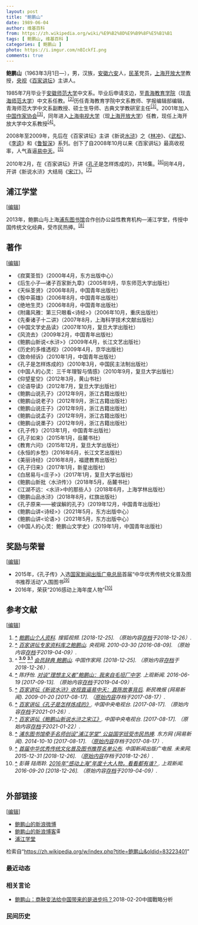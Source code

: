 ```yaml
---
layout: post
title: "鲍鹏山"
date: 1989-06-04
author: 维基百科
from: https://zh.wikipedia.org/wiki/%E9%B2%8D%E9%B9%8F%E5%B1%B1
tags: [ 鲍鹏山, 维基百科 ]
categories: [ 鲍鹏山 ]
photo: https://i.imgur.com/nBIckfI.png
comments: true
---
```

<div class="mw-content-ltr mw-parser-output" lang="zh" dir="ltr"><style data-mw-deduplicate="TemplateStyles:r83732082">.mw-parser-output .infobox-subbox{padding:0;border:none;margin:-3px;width:auto;min-width:100%;font-size:100%;clear:none;float:none;background-color:transparent}.mw-parser-output .infobox-3cols-child{margin:auto}.mw-parser-output .infobox .navbar{font-size:100%}body.skin-minerva .mw-parser-output .infobox-header,body.skin-minerva .mw-parser-output .infobox-subheader,body.skin-minerva .mw-parser-output .infobox-above,body.skin-minerva .mw-parser-output .infobox-title,body.skin-minerva .mw-parser-output .infobox-image,body.skin-minerva .mw-parser-output .infobox-full-data,body.skin-minerva .mw-parser-output .infobox-below{text-align:center}@media screen{html.skin-theme-clientpref-night .mw-parser-output .infobox-full-data:not(.notheme)>div:not(.notheme)[style]{background:#1f1f23!important;color:#f8f9fa}@media screen and (prefers-color-scheme:dark){html.skin-theme-clientpref-os .mw-parser-output .infobox-full-data:not(.notheme) div:not(.notheme){background:#1f1f23!important;color:#f8f9fa}}html.skin-theme-clientpref-night .mw-parser-output .infobox td div:not(.notheme)[style]{background:transparent!important;color:var(--color-base,#202122)}@media screen and (prefers-color-scheme:dark){html.skin-theme-clientpref-os .mw-parser-output .infobox td div:not(.notheme)[style]{background:transparent!important;color:var(--color-base,#202122)}}html.skin-theme-clientpref-night .mw-parser-output .infobox td div.NavHead:not(.notheme)[style]{background:transparent!important}}@media screen and (prefers-color-scheme:dark){html.skin-theme-clientpref-os .mw-parser-output .infobox td div.NavHead:not(.notheme)[style]{background:transparent!important}}@media(min-width:640px){body.skin--responsive .mw-parser-output .infobox-table{display:table!important}body.skin--responsive .mw-parser-output .infobox-table>caption{display:table-caption!important}body.skin--responsive .mw-parser-output .infobox-table>tbody{display:table-row-group}body.skin--responsive .mw-parser-output .infobox-table tr{display:table-row!important}body.skin--responsive .mw-parser-output .infobox-table th,body.skin--responsive .mw-parser-output .infobox-table td{padding-left:inherit;padding-right:inherit}}</style>
<p><b>鲍鹏山</b>（1963年3月1日<span class="useeditintro" title="Template:BLP editintro">—</span>），男，汉族，<a href="/wiki/%E5%AE%89%E5%BE%BD" class="mw-redirect" title="安徽">安徽</a><a href="/wiki/%E5%85%AD%E5%AE%89" class="mw-redirect" title="六安">六安</a>人，<a href="/wiki/%E4%B8%AD%E5%9B%BD%E5%9B%BD%E6%B0%91%E5%85%9A%E9%9D%A9%E5%91%BD%E5%A7%94%E5%91%98%E4%BC%9A" title="中国国民党革命委员会">民革</a>党员，<a href="/wiki/%E4%B8%8A%E6%B5%B7%E5%BC%80%E6%94%BE%E5%A4%A7%E5%AD%A6" title="上海开放大学">上海开放大学</a>教授，<a href="/wiki/%E5%A4%AE%E8%A7%86" class="mw-redirect" title="央视">央视</a>《<a href="/wiki/%E7%99%BE%E5%AE%B6%E8%AE%B2%E5%9D%9B" title="百家讲坛">百家讲坛</a>》主讲人。
</p>
<meta property="mw:PageProp/toc">
<div class="mw-heading mw-heading2"></div>
<p>1985年7月毕业于<a href="/wiki/%E5%AE%89%E5%BE%BD%E5%B8%88%E8%8C%83%E5%A4%A7%E5%AD%A6" title="安徽师范大学">安徽师范大学</a>中文系。毕业后申请支边，至<a href="/wiki/%E9%9D%92%E6%B5%B7%E6%95%99%E8%82%B2%E5%AD%A6%E9%99%A2" class="mw-redirect" title="青海教育学院">青海教育学院</a>（现<a href="/wiki/%E9%9D%92%E6%B5%B7%E5%B8%88%E8%8C%83%E5%A4%A7%E5%AD%A6" title="青海师范大学">青海师范大学</a>）中文系任教。<sup id="cite_ref-2" class="reference"><a href="#cite_note-2"><span class="cite-bracket">[</span>2<span class="cite-bracket">]</span></a></sup>历任青海教育学院中文系教师、学报编辑部编辑，青海师范大学中文系副教授、硕士生导师、古典文学教研室主任<sup id="cite_ref-zj_3-0" class="reference"><a href="#cite_note-zj-3"><span class="cite-bracket">[</span>3<span class="cite-bracket">]</span></a></sup>。2001年加入<a href="/wiki/%E4%B8%AD%E5%9B%BD%E4%BD%9C%E5%AE%B6%E5%8D%8F%E4%BC%9A" title="中国作家协会">中国作家协会</a><sup id="cite_ref-zj_3-1" class="reference"><a href="#cite_note-zj-3"><span class="cite-bracket">[</span>3<span class="cite-bracket">]</span></a></sup>，同年进入<a href="/wiki/%E4%B8%8A%E6%B5%B7%E7%94%B5%E8%A7%86%E5%A4%A7%E5%AD%A6" class="mw-redirect" title="上海电视大学">上海电视大学</a>（现<a href="/wiki/%E4%B8%8A%E6%B5%B7%E5%BC%80%E6%94%BE%E5%A4%A7%E5%AD%A6" title="上海开放大学">上海开放大学</a>）任教，现任上海开放大学中文系教授<sup id="cite_ref-4" class="reference"><a href="#cite_note-4"><span class="cite-bracket">[</span>4<span class="cite-bracket">]</span></a></sup>。
</p><p>2008年至2009年，先后在《百家讲坛》主讲《新说<a href="/wiki/%E6%B0%B4%E6%B5%92" class="mw-redirect" title="水浒">水浒</a>》之《<a href="/wiki/%E6%9E%97%E5%86%B2" title="林冲">林冲</a>》、《<a href="/wiki/%E6%AD%A6%E6%9D%BE" title="武松">武松</a>》、《<a href="/wiki/%E6%9D%8E%E9%80%B5" title="李逵">李逵</a>》和《<a href="/wiki/%E9%B2%81%E6%99%BA%E6%B7%B1" title="鲁智深">鲁智深</a>》系列。创下了自2008年10月以来《百家讲坛》最高收视率，人气直逼<a href="/wiki/%E6%98%93%E4%B8%AD%E5%A4%A9" title="易中天">易中天</a>。<sup id="cite_ref-5" class="reference"><a href="#cite_note-5"><span class="cite-bracket">[</span>5<span class="cite-bracket">]</span></a></sup>
</p><p>2010年2月，在《百家讲坛》开讲《<a href="/wiki/%E5%AD%94%E5%AD%90" title="孔子">孔子</a>是怎样炼成的》，共16集。<sup id="cite_ref-6" class="reference"><a href="#cite_note-6"><span class="cite-bracket">[</span>6<span class="cite-bracket">]</span></a></sup>同年4月，开讲《新说水浒》大结局《<a href="/wiki/%E5%AE%8B%E6%B1%9F" title="宋江">宋江</a>》。<sup id="cite_ref-7" class="reference"><a href="#cite_note-7"><span class="cite-bracket">[</span>7<span class="cite-bracket">]</span></a></sup>
</p>
<div class="mw-heading mw-heading2"><h2 id="浦江学堂"><span id=".E6.B5.A6.E6.B1.9F.E5.AD.A6.E5.A0.82"></span>浦江学堂</h2><span class="mw-editsection"><span class="mw-editsection-bracket">[</span><a href="/w/index.php?title=%E9%B2%8D%E9%B9%8F%E5%B1%B1&amp;action=edit&amp;section=2" title="编辑章节：浦江学堂"><span>编辑</span></a><span class="mw-editsection-bracket">]</span></span></div>
<p>2013年，鲍鹏山与上海<a href="/wiki/%E6%B5%A6%E4%B8%9C%E5%9B%BE%E4%B9%A6%E9%A6%86" title="浦东图书馆">浦东图书馆</a>合作创办公益性教育机构—浦江学堂，传授中国传统文化经典，受市民热捧。<sup id="cite_ref-8" class="reference"><a href="#cite_note-8"><span class="cite-bracket">[</span>8<span class="cite-bracket">]</span></a></sup>
</p>
<div class="mw-heading mw-heading2"><h2 id="著作"><span id=".E8.91.97.E4.BD.9C"></span>著作</h2><span class="mw-editsection"><span class="mw-editsection-bracket">[</span><a href="/w/index.php?title=%E9%B2%8D%E9%B9%8F%E5%B1%B1&amp;action=edit&amp;section=3" title="编辑章节：著作"><span>编辑</span></a><span class="mw-editsection-bracket">]</span></span></div>
<ul><li>《寂寞圣哲》（2000年4月，东方出版中心）</li>
<li>《后生小子—诸子百家新九章》（2005年9月，华东师范大学出版社）</li>
<li>《天纵圣贤》（2006年8月，中国青年出版社）</li>
<li>《彀中英雄》（2006年8月，中国青年出版社）</li>
<li>《绝地生灵》（2006年8月，中国青年出版社）</li>
<li>《附庸风雅：第三只眼看&lt;诗经&gt;》（2006年10月，重庆出版社）</li>
<li>《先秦诸子十二讲》（2007年8月，上海科学技术文献出版社）</li>
<li>《中国文学史品读》（2007年10月，复旦大学出版社）</li>
<li>《风流去》（2009年2月，中国青年出版社）</li>
<li>《鲍鹏山新说&lt;水浒&gt;》（2009年4月，长江文艺出版社）</li>
<li>《历史的多维透视》（2009年4月，京华出版社）</li>
<li>《致命倾诉》（2010年1月，中国青年出版社）</li>
<li>《孔子是怎样炼成的》（2010年3月，中国民主法制出版社）</li>
<li>《中国人的心灵：三千年理智与情感》（2010年9月，复旦大学出版社）</li>
<li>《仰望星空》（2012年3月，黄山书社）</li>
<li>《论语导读》（2012年7月，复旦大学出版社）</li>
<li>《鲍鹏山说孔子》（2012年9月，浙江古籍出版社）</li>
<li>《鲍鹏山说老子》（2012年9月，浙江古籍出版社）</li>
<li>《鲍鹏山说庄子》（2012年9月，浙江古籍出版社）</li>
<li>《鲍鹏山说孟子》（2012年9月，浙江古籍出版社）</li>
<li>《鲍鹏山说墨子》（2012年9月，浙江古籍出版社）</li>
<li>《孔子传》（2013年1月，中国青年出版社）</li>
<li>《孔子如来》（2015年1月，岳麓书社）</li>
<li>《教育六问》（2015年12月，复旦大学出版社）</li>
<li>《永恒的乡愁》（2016年6月，长江文艺出版社）</li>
<li>《美丽诗经》（2016年8月，福建教育出版社）</li>
<li>《孔子归来》（2017年1月，新星出版社）</li>
<li>《白居易与&lt;庄子&gt;》（2017年1月，复旦大学出版社）</li>
<li>《鲍鹏山新批〈水浒传〉》（2018年5月，岳麓书社）</li>
<li>《江湖不远：&lt;水浒&gt;中的那些人》（2018年6月，上海学林出版社）</li>
<li>《鲍鹏山品水浒》（2018年8月，红旗出版社）</li>
<li>《孔子原来——被误解的孔子》（2019年12月，中国青年出版社）</li>
<li>《鲍鹏山讲&lt;诗经&gt;》（2021年5月，东方出版中心）</li>
<li>《鲍鹏山讲&lt;论语&gt;》（2021年5月，东方出版中心）</li>
<li>《中国人的心灵：鲍鹏山文学史》（2019年1月，中国青年出版社）</li></ul>
<div class="mw-heading mw-heading2"><h2 id="奖励与荣誉"><span id=".E5.A5.96.E5.8A.B1.E4.B8.8E.E8.8D.A3.E8.AA.89"></span>奖励与荣誉</h2><span class="mw-editsection"><span class="mw-editsection-bracket">[</span><a href="/w/index.php?title=%E9%B2%8D%E9%B9%8F%E5%B1%B1&amp;action=edit&amp;section=4" title="编辑章节：奖励与荣誉"><span>编辑</span></a><span class="mw-editsection-bracket">]</span></span></div>
<ul><li>2015年，《孔子传》入选<a href="/wiki/%E5%9B%BD%E5%AE%B6%E6%96%B0%E9%97%BB%E5%87%BA%E7%89%88%E5%B9%BF%E7%94%B5%E6%80%BB%E5%B1%80" class="mw-redirect" title="国家新闻出版广电总局">国家新闻出版广电总局</a>首届“中华优秀传统文化普及图书推荐活动”入围图书<sup id="cite_ref-9" class="reference"><a href="#cite_note-9"><span class="cite-bracket">[</span>9<span class="cite-bracket">]</span></a></sup></li>
<li>2016年，荣获“2016感动上海年度人物”<sup id="cite_ref-10" class="reference"><a href="#cite_note-10"><span class="cite-bracket">[</span>10<span class="cite-bracket">]</span></a></sup></li></ul>
<div class="mw-heading mw-heading2"><h2 id="参考文献"><span id=".E5.8F.82.E8.80.83.E6.96.87.E7.8C.AE"></span>参考文献</h2><span class="mw-editsection"><span class="mw-editsection-bracket">[</span><a href="/w/index.php?title=%E9%B2%8D%E9%B9%8F%E5%B1%B1&amp;action=edit&amp;section=5" title="编辑章节：参考文献"><span>编辑</span></a><span class="mw-editsection-bracket">]</span></span></div>
<div class="reflist columns references-column-count references-column-count-2" style="-moz-column-count: 2; -webkit-column-count: 2; column-count: 2; list-style-type: decimal;">
<ol class="references">
<li id="cite_note-1"><span class="mw-cite-backlink"><b><a href="#cite_ref-1">^</a></b></span> <span class="reference-text"><cite class="citation web"><a rel="nofollow" class="external text" href="https://tv.sohu.com/star/MTE1MDM1NF8/Pz8=.shtml">鲍鹏山个人资料</a>. 搜狐视频.  <span class="reference-accessdate"> [<span class="nowrap">2018-12-25</span>]</span>. （原始内容<a rel="nofollow" class="external text" href="https://web.archive.org/web/20181226035249/https://tv.sohu.com/star/MTE1MDM1NF8/Pz8=.shtml">存档</a>于2018-12-26）.</cite><span title="ctx_ver=Z39.88-2004&amp;rfr_id=info%3Asid%2Fzh.wikipedia.org%3A%E9%B2%8D%E9%B9%8F%E5%B1%B1&amp;rft.btitle=%E9%B2%8D%E9%B9%8F%E5%B1%B1%E4%B8%AA%E4%BA%BA%E8%B5%84%E6%96%99&amp;rft.genre=unknown&amp;rft.pub=%E6%90%9C%E7%8B%90%E8%A7%86%E9%A2%91&amp;rft_id=https%3A%2F%2Ftv.sohu.com%2Fstar%2FMTE1MDM1NF8%2FPz8%3D.shtml&amp;rft_val_fmt=info%3Aofi%2Ffmt%3Akev%3Amtx%3Abook" class="Z3988"><span style="display:none;">&nbsp;</span></span></span>
</li>
<li id="cite_note-2"><span class="mw-cite-backlink"><b><a href="#cite_ref-2">^</a></b></span> <span class="reference-text"><cite class="citation web"><a rel="nofollow" class="external text" href="http://kejiao.cntv.cn/20100330/100128.shtml">百家讲坛专家资料库之鲍鹏山</a>. 央视网. 2010-03-30 <span class="reference-accessdate"> [<span class="nowrap">2016-08-09</span>]</span>. （原始内容<a rel="nofollow" class="external text" href="https://web.archive.org/web/20190409144023/http://kejiao.cntv.cn/20100330/100128.shtml">存档</a>于2019-04-09）.</cite><span title="ctx_ver=Z39.88-2004&amp;rfr_id=info%3Asid%2Fzh.wikipedia.org%3A%E9%B2%8D%E9%B9%8F%E5%B1%B1&amp;rft.btitle=%E7%99%BE%E5%AE%B6%E8%AE%B2%E5%9D%9B%E4%B8%93%E5%AE%B6%E8%B5%84%E6%96%99%E5%BA%93%E4%B9%8B%E9%B2%8D%E9%B9%8F%E5%B1%B1&amp;rft.date=2010-03-30&amp;rft.genre=unknown&amp;rft.pub=%E5%A4%AE%E8%A7%86%E7%BD%91&amp;rft_id=http%3A%2F%2Fkejiao.cntv.cn%2F20100330%2F100128.shtml&amp;rft_val_fmt=info%3Aofi%2Ffmt%3Akev%3Amtx%3Abook" class="Z3988"><span style="display:none;">&nbsp;</span></span></span>
</li>
<li id="cite_note-zj-3"><span class="mw-cite-backlink">^ <a href="#cite_ref-zj_3-0"><sup><b>3.0</b></sup></a> <a href="#cite_ref-zj_3-1"><sup><b>3.1</b></sup></a></span> <span class="reference-text"><cite class="citation web"><a rel="nofollow" class="external text" href="http://www.chinawriter.com.cn/n1/2016/0627/c404929-28488143.html">会员辞典 鲍鹏山</a>. 中国作家网.  <span class="reference-accessdate"> [<span class="nowrap">2018-12-25</span>]</span>. （原始内容<a rel="nofollow" class="external text" href="https://web.archive.org/web/20181226035320/http://www.chinawriter.com.cn/n1/2016/0627/c404929-28488143.html">存档</a>于2018-12-26）.</cite><span title="ctx_ver=Z39.88-2004&amp;rfr_id=info%3Asid%2Fzh.wikipedia.org%3A%E9%B2%8D%E9%B9%8F%E5%B1%B1&amp;rft.btitle=%E4%BC%9A%E5%91%98%E8%BE%9E%E5%85%B8+%E9%B2%8D%E9%B9%8F%E5%B1%B1&amp;rft.genre=unknown&amp;rft.pub=%E4%B8%AD%E5%9B%BD%E4%BD%9C%E5%AE%B6%E7%BD%91&amp;rft_id=http%3A%2F%2Fwww.chinawriter.com.cn%2Fn1%2F2016%2F0627%2Fc404929-28488143.html&amp;rft_val_fmt=info%3Aofi%2Ffmt%3Akev%3Amtx%3Abook" class="Z3988"><span style="display:none;">&nbsp;</span></span></span>
</li>
<li id="cite_note-4"><span class="mw-cite-backlink"><b><a href="#cite_ref-4">^</a></b></span> <span class="reference-text"><cite class="citation news">陈抒怡. <a rel="nofollow" class="external text" href="http://www.shobserver.com/news/detail?id=21194">对谈“理想主义者”鲍鹏山：我来自毛坦厂中学</a>. 上观新闻. 2016-06-19 <span class="reference-accessdate"> [<span class="nowrap">2017-09-13</span>]</span>. （原始内容<a rel="nofollow" class="external text" href="https://web.archive.org/web/20190409143804/https://www.shobserver.com/news/detail?id=21194">存档</a>于2019-04-09）.</cite><span title="ctx_ver=Z39.88-2004&amp;rfr_id=info%3Asid%2Fzh.wikipedia.org%3A%E9%B2%8D%E9%B9%8F%E5%B1%B1&amp;rft.atitle=%E5%AF%B9%E8%B0%88%E2%80%9C%E7%90%86%E6%83%B3%E4%B8%BB%E4%B9%89%E8%80%85%E2%80%9D%E9%B2%8D%E9%B9%8F%E5%B1%B1%EF%BC%9A%E6%88%91%E6%9D%A5%E8%87%AA%E6%AF%9B%E5%9D%A6%E5%8E%82%E4%B8%AD%E5%AD%A6&amp;rft.au=%E9%99%88%E6%8A%92%E6%80%A1&amp;rft.date=2016-06-19&amp;rft.genre=article&amp;rft_id=http%3A%2F%2Fwww.shobserver.com%2Fnews%2Fdetail%3Fid%3D21194&amp;rft_val_fmt=info%3Aofi%2Ffmt%3Akev%3Amtx%3Ajournal" class="Z3988"><span style="display:none;">&nbsp;</span></span></span>
</li>
<li id="cite_note-5"><span class="mw-cite-backlink"><b><a href="#cite_ref-5">^</a></b></span> <span class="reference-text"><cite class="citation news"><a rel="nofollow" class="external text" href="https://web.archive.org/web/20170817122712/http://news.163.com/09/0120/11/503K7RCH00012QEA.html">百家讲坛《新说水浒》收视直逼易中天：直陈故事背后</a>. 新民晚报 (网易新闻). 2009-01-20 <span class="reference-accessdate"> [<span class="nowrap">2017-08-17</span>]</span>. （<a rel="nofollow" class="external text" href="http://news.163.com/09/0120/11/503K7RCH00012QEA.html">原始内容</a>存档于2017-08-17）.</cite><span title="ctx_ver=Z39.88-2004&amp;rfr_id=info%3Asid%2Fzh.wikipedia.org%3A%E9%B2%8D%E9%B9%8F%E5%B1%B1&amp;rft.atitle=%E7%99%BE%E5%AE%B6%E8%AE%B2%E5%9D%9B%E3%80%8A%E6%96%B0%E8%AF%B4%E6%B0%B4%E6%B5%92%E3%80%8B%E6%94%B6%E8%A7%86%E7%9B%B4%E9%80%BC%E6%98%93%E4%B8%AD%E5%A4%A9%EF%BC%9A%E7%9B%B4%E9%99%88%E6%95%85%E4%BA%8B%E8%83%8C%E5%90%8E&amp;rft.date=2009-01-20&amp;rft.genre=article&amp;rft.jtitle=%E6%96%B0%E6%B0%91%E6%99%9A%E6%8A%A5&amp;rft_id=http%3A%2F%2Fnews.163.com%2F09%2F0120%2F11%2F503K7RCH00012QEA.html&amp;rft_val_fmt=info%3Aofi%2Ffmt%3Akev%3Amtx%3Ajournal" class="Z3988"><span style="display:none;">&nbsp;</span></span></span>
</li>
<li id="cite_note-6"><span class="mw-cite-backlink"><b><a href="#cite_ref-6">^</a></b></span> <span class="reference-text"><cite class="citation web"><a rel="nofollow" class="external text" href="http://tv.cctv.com/2012/12/15/VIDA1355519904383689.shtml">百家讲坛《孔子是怎样炼成的》</a>. 中国中央电视台.  <span class="reference-accessdate"> [<span class="nowrap">2017-08-17</span>]</span>. （原始内容<a rel="nofollow" class="external text" href="https://web.archive.org/web/20210126004003/https://tv.cctv.com/2012/12/15/VIDA1355519904383689.shtml">存档</a>于2021-01-26）.</cite><span title="ctx_ver=Z39.88-2004&amp;rfr_id=info%3Asid%2Fzh.wikipedia.org%3A%E9%B2%8D%E9%B9%8F%E5%B1%B1&amp;rft.btitle=%E7%99%BE%E5%AE%B6%E8%AE%B2%E5%9D%9B%E3%80%8A%E5%AD%94%E5%AD%90%E6%98%AF%E6%80%8E%E6%A0%B7%E7%82%BC%E6%88%90%E7%9A%84%E3%80%8B&amp;rft.genre=unknown&amp;rft.pub=%E4%B8%AD%E5%9B%BD%E4%B8%AD%E5%A4%AE%E7%94%B5%E8%A7%86%E5%8F%B0&amp;rft_id=http%3A%2F%2Ftv.cctv.com%2F2012%2F12%2F15%2FVIDA1355519904383689.shtml&amp;rft_val_fmt=info%3Aofi%2Ffmt%3Akev%3Amtx%3Abook" class="Z3988"><span style="display:none;">&nbsp;</span></span></span>
</li>
<li id="cite_note-7"><span class="mw-cite-backlink"><b><a href="#cite_ref-7">^</a></b></span> <span class="reference-text"><cite class="citation web"><a rel="nofollow" class="external text" href="http://tv.cctv.com/2013/07/02/VIDA1372756726263621.shtml">百家讲坛《鲍鹏山新说水浒之宋江》</a>. 中国中央电视台.  <span class="reference-accessdate"> [<span class="nowrap">2017-08-17</span>]</span>. （原始内容<a rel="nofollow" class="external text" href="https://web.archive.org/web/20210122134738/http://tv.cctv.com/2013/07/02/VIDA1372756726263621.shtml">存档</a>于2021-01-22）.</cite><span title="ctx_ver=Z39.88-2004&amp;rfr_id=info%3Asid%2Fzh.wikipedia.org%3A%E9%B2%8D%E9%B9%8F%E5%B1%B1&amp;rft.btitle=%E7%99%BE%E5%AE%B6%E8%AE%B2%E5%9D%9B%E3%80%8A%E9%B2%8D%E9%B9%8F%E5%B1%B1%E6%96%B0%E8%AF%B4%E6%B0%B4%E6%B5%92%E4%B9%8B%E5%AE%8B%E6%B1%9F%E3%80%8B&amp;rft.genre=unknown&amp;rft.pub=%E4%B8%AD%E5%9B%BD%E4%B8%AD%E5%A4%AE%E7%94%B5%E8%A7%86%E5%8F%B0&amp;rft_id=http%3A%2F%2Ftv.cctv.com%2F2013%2F07%2F02%2FVIDA1372756726263621.shtml&amp;rft_val_fmt=info%3Aofi%2Ffmt%3Akev%3Amtx%3Abook" class="Z3988"><span style="display:none;">&nbsp;</span></span></span>
</li>
<li id="cite_note-8"><span class="mw-cite-backlink"><b><a href="#cite_ref-8">^</a></b></span> <span class="reference-text"><cite class="citation news"><a rel="nofollow" class="external text" href="https://web.archive.org/web/20170817122747/http://news.163.com/14/1010/09/A86E2JHK00014SEH.html">浦东图书馆牵手名师创设"浦江学堂" 公益国学班受市民热捧</a>. 东方网 (网易新闻). 2014-10-10 <span class="reference-accessdate"> [<span class="nowrap">2017-08-17</span>]</span>. （<a rel="nofollow" class="external text" href="http://news.163.com/14/1010/09/A86E2JHK00014SEH.html">原始内容</a>存档于2017-08-17）.</cite><span title="ctx_ver=Z39.88-2004&amp;rfr_id=info%3Asid%2Fzh.wikipedia.org%3A%E9%B2%8D%E9%B9%8F%E5%B1%B1&amp;rft.atitle=%E6%B5%A6%E4%B8%9C%E5%9B%BE%E4%B9%A6%E9%A6%86%E7%89%B5%E6%89%8B%E5%90%8D%E5%B8%88%E5%88%9B%E8%AE%BE%22%E6%B5%A6%E6%B1%9F%E5%AD%A6%E5%A0%82%22+%E5%85%AC%E7%9B%8A%E5%9B%BD%E5%AD%A6%E7%8F%AD%E5%8F%97%E5%B8%82%E6%B0%91%E7%83%AD%E6%8D%A7&amp;rft.date=2014-10-10&amp;rft.genre=article&amp;rft.jtitle=%E4%B8%9C%E6%96%B9%E7%BD%91&amp;rft_id=http%3A%2F%2Fnews.163.com%2F14%2F1010%2F09%2FA86E2JHK00014SEH.html&amp;rft_val_fmt=info%3Aofi%2Ffmt%3Akev%3Amtx%3Ajournal" class="Z3988"><span style="display:none;">&nbsp;</span></span></span>
</li>
<li id="cite_note-9"><span class="mw-cite-backlink"><b><a href="#cite_ref-9">^</a></b></span> <span class="reference-text"><cite class="citation web"><a rel="nofollow" class="external text" href="https://web.archive.org/web/20181226134011/http://guoxue.k618.cn/gxws/201601/t20160101_6494535.htm">首届中华优秀传统文化普及图书推荐名单公布</a>. 中国新闻出版广电报. 未来网. 2015-12-31 <span class="reference-accessdate"> [<span class="nowrap">2018-12-26</span>]</span>. （<a rel="nofollow" class="external text" href="http://guoxue.k618.cn/gxws/201601/t20160101_6494535.htm">原始内容</a>存档于2018-12-26）.</cite><span title="ctx_ver=Z39.88-2004&amp;rfr_id=info%3Asid%2Fzh.wikipedia.org%3A%E9%B2%8D%E9%B9%8F%E5%B1%B1&amp;rft.atitle=%E9%A6%96%E5%B1%8A%E4%B8%AD%E5%8D%8E%E4%BC%98%E7%A7%80%E4%BC%A0%E7%BB%9F%E6%96%87%E5%8C%96%E6%99%AE%E5%8F%8A%E5%9B%BE%E4%B9%A6%E6%8E%A8%E8%8D%90%E5%90%8D%E5%8D%95%E5%85%AC%E5%B8%83&amp;rft.date=2015-12-31&amp;rft.genre=unknown&amp;rft.jtitle=%E4%B8%AD%E5%9B%BD%E6%96%B0%E9%97%BB%E5%87%BA%E7%89%88%E5%B9%BF%E7%94%B5%E6%8A%A5&amp;rft_id=http%3A%2F%2Fguoxue.k618.cn%2Fgxws%2F201601%2Ft20160101_6494535.htm&amp;rft_val_fmt=info%3Aofi%2Ffmt%3Akev%3Amtx%3Ajournal" class="Z3988"><span style="display:none;">&nbsp;</span></span></span>
</li>
<li id="cite_note-10"><span class="mw-cite-backlink"><b><a href="#cite_ref-10">^</a></b></span> <span class="reference-text"><cite class="citation news">彭薇 陆雨聆. <a rel="nofollow" class="external text" href="https://www.shobserver.com/news/detail?id=30998">2016年“感动上海”年度十大人物，看看都有谁？</a>. 上观新闻. 2016-09-20 <span class="reference-accessdate"> [<span class="nowrap">2018-12-26</span>]</span>. （原始内容<a rel="nofollow" class="external text" href="https://web.archive.org/web/20190409185336/https://www.shobserver.com/news/detail?id=30998">存档</a>于2019-04-09）.</cite><span title="ctx_ver=Z39.88-2004&amp;rfr_id=info%3Asid%2Fzh.wikipedia.org%3A%E9%B2%8D%E9%B9%8F%E5%B1%B1&amp;rft.atitle=2016%E5%B9%B4%E2%80%9C%E6%84%9F%E5%8A%A8%E4%B8%8A%E6%B5%B7%E2%80%9D%E5%B9%B4%E5%BA%A6%E5%8D%81%E5%A4%A7%E4%BA%BA%E7%89%A9%EF%BC%8C%E7%9C%8B%E7%9C%8B%E9%83%BD%E6%9C%89%E8%B0%81%EF%BC%9F&amp;rft.au=%E5%BD%AD%E8%96%87+%E9%99%86%E9%9B%A8%E8%81%86&amp;rft.date=2016-09-20&amp;rft.genre=article&amp;rft_id=https%3A%2F%2Fwww.shobserver.com%2Fnews%2Fdetail%3Fid%3D30998&amp;rft_val_fmt=info%3Aofi%2Ffmt%3Akev%3Amtx%3Ajournal" class="Z3988"><span style="display:none;">&nbsp;</span></span></span>
</li>
</ol></div>
<div class="mw-heading mw-heading2"><h2 id="外部链接"><span id=".E5.A4.96.E9.83.A8.E9.93.BE.E6.8E.A5"></span>外部链接</h2><span class="mw-editsection"><span class="mw-editsection-bracket">[</span><a href="/w/index.php?title=%E9%B2%8D%E9%B9%8F%E5%B1%B1&amp;action=edit&amp;section=6" title="编辑章节：外部链接"><span>编辑</span></a><span class="mw-editsection-bracket">]</span></span></div>
<ul><li><a rel="nofollow" class="external text" href="https://weibo.com/baopengshan">鲍鹏山的新浪微博</a></li>
<li><a rel="nofollow" class="external text" href="http://blog.sina.com.cn/bps2008">鲍鹏山的新浪博客</a><span class="skin-invert" typeof="mw:File"><span title="需註冊"><img alt="需註冊" src="//upload.wikimedia.org/wikipedia/commons/thumb/d/d6/Lock-gray-alt-2.svg/10px-Lock-gray-alt-2.svg.png" decoding="async" width="10" height="16" class="mw-file-element" srcset="//upload.wikimedia.org/wikipedia/commons/thumb/d/d6/Lock-gray-alt-2.svg/15px-Lock-gray-alt-2.svg.png 1.5x, //upload.wikimedia.org/wikipedia/commons/thumb/d/d6/Lock-gray-alt-2.svg/20px-Lock-gray-alt-2.svg.png 2x" data-file-width="512" data-file-height="813"></span></span></li>
<li><a rel="nofollow" class="external text" href="https://web.archive.org/web/20170817121830/http://www.pujiangxuetang.com/index.html">浦江学堂</a></li></ul>
<!-- 
NewPP limit report
Parsed by mw‐web.eqiad.main‐7bbc6c9c6d‐8b6lh
Cached time: 20240918010145
Cache expiry: 2592000
Reduced expiry: false
Complications: [show‐toc]
CPU time usage: 0.373 seconds
Real time usage: 0.483 seconds
Preprocessor visited node count: 3061/1000000
Post‐expand include size: 34028/2097152 bytes
Template argument size: 2605/2097152 bytes
Highest expansion depth: 20/100
Expensive parser function count: 0/500
Unstrip recursion depth: 0/20
Unstrip post‐expand size: 16108/5000000 bytes
Lua time usage: 0.158/10.000 seconds
Lua memory usage: 3899382/52428800 bytes
Number of Wikibase entities loaded: 1/400
-->
<!--
Transclusion expansion time report (%,ms,calls,template)
100.00%  432.685      1 -total
 54.69%  236.647      1 Template:Infobox_person
 40.71%  176.140      1 Template:Infobox_person/core
 35.72%  154.538      1 Template:Infobox
 23.62%  102.198      1 Template:Reflist
 14.55%   62.962      6 Template:Cite_web
 13.02%   56.329      5 Template:Br_separated_entries
 12.50%   54.107      1 Template:Wikidata_image
  7.32%   31.681      1 Template:Bd
  5.58%   24.147      1 Template:Sinaweibo
-->

<!-- Saved in parser cache with key zhwiki:pcache:idhash:5411847-0!canonical!zh and timestamp 20240918010145 and revision id 83223401. Rendering was triggered because: page-view
 -->
</div><!--esi <esi:include src="/esitest-fa8a495983347898/content" /> --><noscript><img src="https://login.wikimedia.org/wiki/Special:CentralAutoLogin/start?type=1x1" alt="" width="1" height="1" style="border: none; position: absolute;"></noscript>
<div class="printfooter" data-nosnippet="">检索自“<a dir="ltr" href="https://zh.wikipedia.org/w/index.php?title=鲍鹏山&amp;oldid=83223401">https://zh.wikipedia.org/w/index.php?title=鲍鹏山&amp;oldid=83223401</a>”</div><div id="recent-news"><h3>最近动态</h3><ul></ul></div><div id="open-opinion"><h3>相关言论</h3><ul><li><a href="https://nodebe4.github.io/opinion/2018-02-20/%E9%B2%8D%E9%B9%8F%E5%B1%B1-%E5%95%86%E9%9E%85%E5%8F%98%E6%B3%95%E7%BB%99%E4%B8%AD%E5%9B%BD%E5%B8%A6%E6%9D%A5%E7%9A%84%E6%98%AF%E8%BF%9B%E6%AD%A5%E5%90%97/" title="鲍鹏山">鲍鹏山：商鞅变法给中国带来的是进步吗？</a><time>2018-02-20</time><a class="tag">中國戰略分析</a></li>
</ul></div><div id="mjls-record"><h3>民间历史</h3><ul></ul></div>